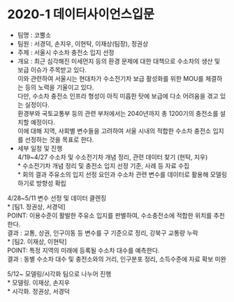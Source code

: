 # 2020-1 데이터사이언스입문
* 팀명 : 코뿔소 <br>
* 팀원 : 서경덕, 손지우, 이현탁, 이재상(팀장), 정권상 <br>
* 주제 : 서울시 수소차 충전소 입지 선정 <br>
* 개요 : 최근 심각해진 미세먼지 등의 환경 문제에 대한 대책으로 수소차의 생산 및 보급 이슈가 주목받고 있다. <br>
이와 관련하여 서울시는 현대차가 수소전기차 보급 활성화를 위한 MOU를 체결하는 등의 노력을 기울이고 있다. <br>
다만, 수소차 충전소 인프라 형성이 아직 미흡한 탓에 보급에 다소 어려움을 겪고 있는 실정이다. <br>
환경부와 국토교통부 등의 관련 부처에서는 2040년까지 총 1200기의 충전소를 설치할 예정이다. <br>
이에 대해 지역, 사회별 변수들을 고려하여 서울 시내의 적합한 수소차 충전소 입지를 선정하는 것을 목표로 한다. <br>
* 세부 일정 및 진행<br>
4/19~4/27 수소차 및 수소전기차 개념 정리, 관련 데이터 찾기 (현탁, 지우) <br>
      * 수소전기차 개념 정리 및 충전소 입지 선정 기준, 사례 등 자료 수집 <br>
      * 회의 결과 주유소의 입지 선정 요인과 수소차 관련 변수를 데이터로 활용해 모델링하기로 방향성 확립 <br>

4/28~5/11 변수 선정 및 데이터 클렌징<br>
      * [팀1. 정권상, 서경덕]<br>
          POINT: 이용수준이 활발한 주유소 입지를 판별하여, 수소충전소에 적합한 위치를 추천한다.<br>
          결과 : 교통, 상권, 인구이동 등 변수를 구 기준으로 정리, 강북구 교통량 누락<br>
      * [팀2. 이재상, 이현탁]<br>
          POINT: 특정 지역의 미래에 등록될 수소차 대수를 예측한다.<br>
          결과 : 동별 수소차 대수 및 충전소와의 거리, 인구분포 정리, 소득수준에 자료 확보 미완<br>
      
5/12~ 모델링/시각화 팀으로 나누어 진행<br>
     * 모델링. 이재상, 손지우<br>
     * 시각화. 정권상, 서경덕<br>

